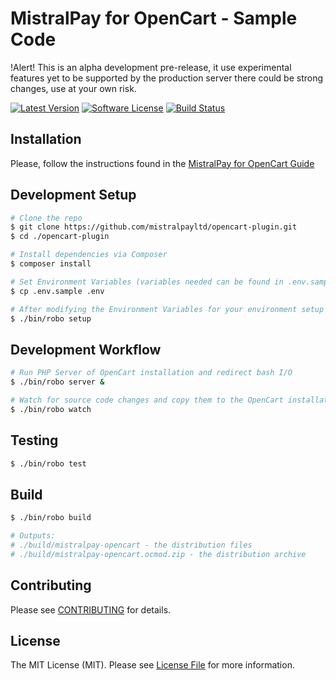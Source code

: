# MistralPay for OpenCart - Sample Code

!Alert! This is an alpha development pre-release, it use experimental features yet to be supported by the production server  there could be strong changes, use at your own risk.

[![Latest Version](https://img.shields.io/github/release/MistralpayLTD/opencart-plugin.svg?style=flat-square)](https://github.com/MistralPayLTD/opencart-plugin/releases)
[![Software License](https://img.shields.io/badge/license-MIT-brightgreen.svg?style=flat-square)](LICENSE.md)
[![Build Status](https://api.travis-ci.org/MistralPayLTD/opencart-plugin.svg)](https://travis-ci.org/MistralPayLTD/opencart-plugin)

## Installation

Please, follow the instructions found in the [MistralPay for OpenCart Guide](GUIDE.md)

## Development Setup

``` bash
# Clone the repo
$ git clone https://github.com/mistralpayltd/opencart-plugin.git
$ cd ./opencart-plugin

# Install dependencies via Composer
$ composer install

# Set Environment Variables (variables needed can be found in .env.sample)
$ cp .env.sample .env

# After modifying the Environment Variables for your environment setup OpenCart
$ ./bin/robo setup
```

## Development Workflow

``` bash
# Run PHP Server of OpenCart installation and redirect bash I/O
$ ./bin/robo server &

# Watch for source code changes and copy them to the OpenCart installation
$ ./bin/robo watch
```

## Testing

``` bash
$ ./bin/robo test
```

## Build

``` bash
$ ./bin/robo build

# Outputs:
# ./build/mistralpay-opencart - the distribution files
# ./build/mistralpay-opencart.ocmod.zip - the distribution archive
```

## Contributing

Please see [CONTRIBUTING](CONTRIBUTING.md) for details.

## License

The MIT License (MIT). Please see [License File](LICENSE.md) for more information.
